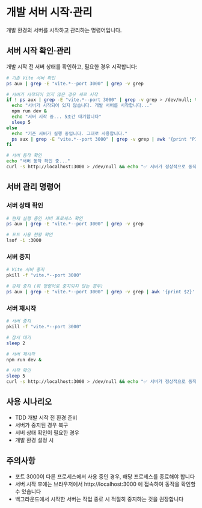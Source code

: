# 개발 서버 시작·관리

개발 환경의 서버를 시작하고 관리하는 명령어입니다.

## 서버 시작 확인·관리

개발 시작 전 서버 상태를 확인하고, 필요한 경우 시작합니다:

```bash
# 기존 Vite 서버 확인
ps aux | grep -E "vite.*--port 3000" | grep -v grep

# 서버가 시작되어 있지 않은 경우 새로 시작
if ! ps aux | grep -E "vite.*--port 3000" | grep -v grep > /dev/null; then
  echo "서버가 시작되어 있지 않습니다. 개발 서버를 시작합니다..."
  npm run dev &
  echo "서버 시작 중... 5초간 대기합니다"
  sleep 5
else
  echo "기존 서버가 실행 중입니다. 그대로 사용합니다."
  ps aux | grep -E "vite.*--port 3000" | grep -v grep | awk '{print "PID: " $2 " - Vite 서버가 이미 실행 중입니다"}'
fi

# 서버 동작 확인
echo "서버 동작 확인 중..."
curl -s http://localhost:3000 > /dev/null && echo "✅ 서버가 정상적으로 동작하고 있습니다" || echo "⚠️ 서버에 연결할 수 없습니다"
```

## 서버 관리 명령어

### 서버 상태 확인

```bash
# 현재 실행 중인 서버 프로세스 확인
ps aux | grep -E "vite.*--port 3000" | grep -v grep

# 포트 사용 현황 확인
lsof -i :3000
```

### 서버 중지

```bash
# Vite 서버 중지
pkill -f "vite.*--port 3000"

# 강제 중지 (위 명령어로 중지되지 않는 경우)
ps aux | grep -E "vite.*--port 3000" | grep -v grep | awk '{print $2}' | xargs kill -9
```

### 서버 재시작

```bash
# 서버 중지
pkill -f "vite.*--port 3000"

# 잠시 대기
sleep 2

# 서버 재시작
npm run dev &

# 시작 확인
sleep 5
curl -s http://localhost:3000 > /dev/null && echo "✅ 서버가 정상적으로 동작하고 있습니다" || echo "⚠️ 서버에 연결할 수 없습니다"
```

## 사용 시나리오

- TDD 개발 시작 전 환경 준비
- 서버가 중지된 경우 복구
- 서버 상태 확인이 필요한 경우
- 개발 환경 설정 시

## 주의사항

- 포트 3000이 다른 프로세스에서 사용 중인 경우, 해당 프로세스를 종료해야 합니다
- 서버 시작 후에는 브라우저에서 http://localhost:3000 에 접속하여 동작을 확인할 수 있습니다
- 백그라운드에서 시작한 서버는 작업 종료 시 적절히 중지하는 것을 권장합니다

